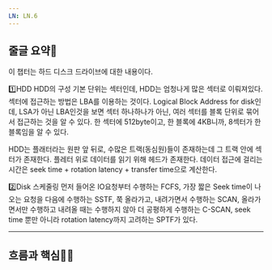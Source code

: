 ```yaml
---
LN: LN.6
---
```

## 줄글 요약📰
이 챕터는 하드 디스크 드라이브에 대한 내용이다.
  
1️⃣HDD
HDD의 구성 기본 단위는 섹터인데, HDD는 엄청나게 많은 섹터로 이뤄져있다. 섹터에 접근하는 방법은 LBA를 이용하는 것이다. Logical Block Address for disk인데, LSA가 아닌 LBA인것을 보면 섹터 하나하나가 아닌, 여러 섹터를 블록 단위로 묶어서 접근하는 것을 알 수 있다. 한 섹터에 512byte이고, 한 블록에 4KB니까, 8섹터가 한 블록임을 알 수 있다.
  
HDD는 플래터라는 원판 앞 뒤로, 수많은 트랙(동심원)들이 존재하는데 그 트랙 안에 섹터가 존재한다. 플레터 위로 데이터를 읽기 위해 헤드가 존재한다. 데이터 접근에 걸리는 시간은 seek time + rotation latency + transfer time으로 계산한다.
  
2️⃣Disk 스케줄링
먼저 들어온 IO요청부터 수행하는 FCFS, 가장 짧은 Seek time이 나오는 요청을 다음에 수행하는 SSTF, 쭉 올라가고, 내려가면서 수행하는 SCAN, 올라가면서만 수행하고 내려올 때는 수행하지 않아 더 공평하게 수행하는 C-SCAN, seek time 뿐만 아니라 rotation latency까지 고려하는 SPTF가 있다.
  
---
## 흐름과 핵심🫵🏻